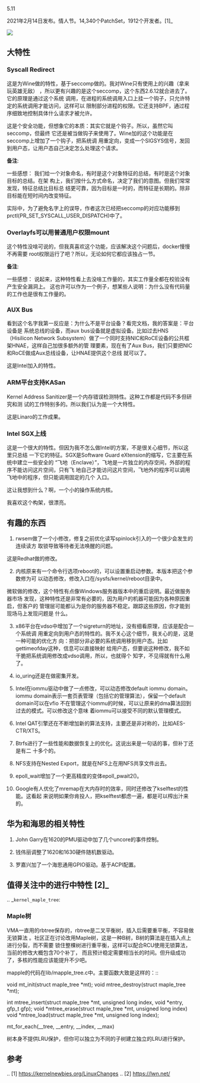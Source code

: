     
5.11

2021年2月14日发布。情人节。14,340个PatchSet，1912个开发者。[1]_ 

![](_static/kernel-5.11-version.png)

## 大特性

### Syscall Redirect

这是为Wine做的特性，基于seccomp做的。我对Wine只有使用上的兴趣（拿来玩英雄无敌）
，所以更有兴趣的是这个seccomp，这个东西2.6.12就合进去了。它的原理是通过这个系统
调用，在进程的系统调用入口上挂一个钩子，只允许特定的系统调用才能访问，这样可以
限制部分进程的权限。它还支持BPF，通过程序细致地控制具体什么请求才被允许。

这是个安全功能，但想象它的本质：其实它就是个钩子。所以，虽然它叫seccomp，但最终
它还是被当做钩子来使用了。Wine加的这个功能是在seccomp上增加了一个钩子，把系统调
用重定向，变成一个SIGSYS信号，发回到用户态，让用户态自己决定怎么处理这个请求。

**备注**:

  一些感想：
  我们给一个对象命名，有时是这个对象特征的总结，有时是这个对象目标的总结。在架
  构上，我们按什么方式命名，决定了我们的意图。但我们常常发现，特征总结比目标总
  结更可靠，因为目标是一时的，而特征是长期的。除非目标能在短时间内改变特征。

  实际中，为了避免名字上的误导，作者这次已经把seccomp的对应功能移到
  prctl(PR_SET_SYSCALL_USER_DISPATCH)中了。
  
### Overlayfs可以用普通用户权限mount

这个特性没啥可说的，但我真喜欢这个功能，应该解决这个问题后，docker慢慢不再需要
root权限运行了吧？所以，无论如何它都应该独占一节。

**备注**:

  一些感想：
  说起来，这种特性看上去没啥工作量的，其实工作量全都在校验没有产生安全漏洞上。
  这也许可以作为一个例子，想某些人说明：为什么没有代码量的工作也是很有工作量的。

### AUX Bus

看到这个名字我第一反应是：为什么不是平台设备？看完文档，我的答案是：平台设备是
系统总线的设备，而aux bus设备就是虚拟设备。比如过去HNS（Hisilicon Network
Subsystem）做了一个同时支持NIC和RoCE设备的公共框架HNAE，这样自己加很多额外的管
理要素，现在有了Aux Bus，我们只要把NIC和RoCE做成Aux总线设备，让HNAE提供这个总线
就可以了。

这是Intel加入的特性。

### ARM平台支持KASan

Kernel Address Sanitizer是一个内存错误检测特性。这种工作都是代码不多但研究和测
试的工作特别多的。所以我们认为是一个大特性。

这是Linaro的工作成果。

### Intel SGX上线

这是一个很大的特性。但因为我不怎么做Intel的方案，不是很关心细节，所以这里只总结
一下它的特征。SGX是Software Guard eXtension的缩写，它主要在系统中建立一些安全的
“飞地（Enclave）”，飞地是一片独立的内存空间，外部的程序不能访问这片空间，只有飞
地自己才能访问这片空间，飞地外的程序可以调用飞地中的程序，但只能调用固定的几个
入口。

这让我想到什么？啊，一个小的操作系统内核。

我喜欢这个构架，很漂亮。
  
## 有趣的东西

1. rwsem做了一个小修改，修复之前优化读写spinlock引入的一个很少会发生的连续读方
  取锁导致等待者无法唤醒的问题。

  这是Redhat做的修改。

2. 内核原来有一个命令行选项reboot的，可以设置重启动参数。本版本把这个参数修为可
  以动态修改，修改入口在/sysfs/kernel/reboot目录中。

  微软做的修改，这个特性有点像Windows服务器版本中的重启说明。最近做服务器市场
  发现，这种特性还是非常有必要的，因为用户的机器可能因为各种原因重启，但客户的
  管理层可能都认为是你的服务器不稳定。跟踪这些原因，你才能到现场马上发现问题是
  什么。

3. x86平台在vdso中增加了一个sigreturn的地址，没有细看原理，应该是配合一个系统调
  用重定向到用户态的特性的。我不关心这个细节，我关心的是，这是一种可能的优化方
  向：把部分非必要的系统调用移到用户态。比如gettimeofday这种，信息可以直接映射
  给用户态，但要说这种修改，我不如干脆把系统调用修改成vdso调用，所以，也就得个
  知字，不见得就有什么用了。

4. io_uring还是在做密集开发。

5. Intel在iommu驱动中做了一点修改，可以动态修改default iommu domain。iommu
  domain表示一套页表管理（包括它的管理算法），保留一个default domain可以在vfio
  不在管理这个iommu的时候，可以让原来的dma算法回到过去的模式。可以修改这个意味
  着iommu可以接受不同的默认管理模式。

6. Intel QAT引擎还在不断增加新的算法支持，主要还是非对称的，比如AES-CTR/XTS。

7. Btrfs进行了一些性能和数据恢复上的优化。这说出来是一句话的事，但补丁还是有二
  十多个的。

8. NFS支持在Nested Export，就是在NFS上在用NFS共享文件出去。

9. epoll_wait增加了一个更高精度的变体epoll_pwait2()。

10. Google有人优化了mremap在大内存时的效率，同时还修改了kselftest的性能。这看起
  来说明如果你肯投人，把kselftest都虑一遍，都是可以榨出汁来的。
  
## 华为和海思的相关特性

1. John Garry在1620的PMU驱动中加了几个uncore的事件控制。

2. 钱伟丽调整了1620和1630硬件随机数驱动。

3. 罗嘉兴加了一个海思通用GPIO驱动。基于ACPI配置。

## 值得关注中的进行中特性 [2]_ 

.. _`kernel_maple_tree`:

### Maple树

VMA一直用的rbtree保存的，rbtree是二叉平衡树，插入后需要重平衡，不容易做无锁算法
。社区正在讨论改用Maple树，这是一种B树，B树的算法是在插入点上进行分裂，而不需要
锁住整棵树进行重平衡，这样可以配合RCU使用无锁算法，当前的修改大概包含70个补丁，
而且预计稳定需要相当长的时间。但升级成功了，多核的性能应该能提升不少吧。

mapple的代码在lib/mapple_tree.c中。主要函数大致是这样的：::

  void mt_init(struct maple_tree *mt);
  void mtree_destroy(struct maple_tree *mt);

  int mtree_insert(struct maple_tree *mt, unsigned long index, void *entry, gfp_t gfp);
  void *mtree_erase(struct maple_tree *mt, unsigned long index)
  void *mtree_load(struct maple_tree *mt, unsigned long index);

  mt_for_each(__tree, __entry, __index, __max)

树本身不提供LRU保护，但你可以独立为不同的子树建立独立的LRU进行保护。

## 参考
.. [1] https://kernelnewbies.org/LinuxChanges
.. [2] https://lwn.net/
